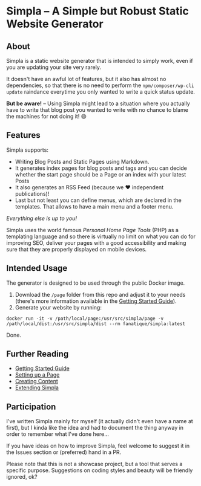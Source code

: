 # Simpla – A Simple but Robust Static Website Generator

## About

Simpla is a static website generator that is intended to simply work,
even if you are updating your site very rarely.

It doesn't have an awful lot of features, but it also has almost no
dependencies, so that there is no need to perform the
`npm/composer/wp-cli update` raindance everytime you only wanted to
write a quick status update.

__But be aware!__ – Using Simpla might lead to a situation where you actually
have to write that blog post you wanted to write with no chance to blame
the machines for not doing it! 😄

## Features

Simpla supports:

- Writing Blog Posts and Static Pages using Markdown.
- It generates index pages for blog posts and tags and you can decide
  whether the start page should be a Page or an index with your latest
  Posts
- It also generates an RSS Feed (because we ❤️  independent publications)!
- Last but not least you can define menus, which are declared in the templates. That
  allows to have a main menu and a footer menu.

_Everything else is up to you!_

Simpla uses the world famous _Personal Home Page Tools_ (PHP) as a
templating language and so there is virtually no limit on what you can
do for improving SEO, deliver your pages with a good accessibility and
making sure that they are properly displayed on mobile devices.

## Intended Usage

The generator is designed to be used through the public Docker image.

1. Download the `/page` folder from this repo and adjust it to your needs (there's more
   information available in the [Getting Started
Guide](documentation/01.getting-started.md)).
2. Generate your website by running:

```shell
docker run -it -v /path/local/page:/usr/src/simpla/page -v /path/local/dist:/usr/src/simpla/dist --rm fanatique/simpla:latest
```

Done.

## Further Reading


- [Getting Started Guide](documentation/01.getting-started.md)
- [Setting up a Page](documentation/02.setting-up-a-page.md)
- [Creating Content](documentation/03.creating-content.md)
- [Extending Simpla](documentation/04.extending-simpla.md)

## Participation

I've written Simpla mainly for myself (it actually didn't even have a
name at first), but I kinda like the idea and had to document the thing
anyway in order to remember what I've done here...

If you have ideas on how to improve Simpla, feel welcome to suggest it
in the Issues section or (preferred) hand in a PR.

Please note that this is not a showcase project, but a tool that serves a
specific purpose. Suggestions on coding styles and beauty will be friendly ignored, ok?

